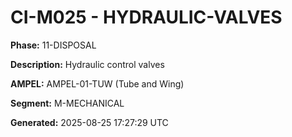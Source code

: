 # CI-M025 - HYDRAULIC-VALVES

**Phase:** 11-DISPOSAL

**Description:** Hydraulic control valves

**AMPEL:** AMPEL-01-TUW (Tube and Wing)

**Segment:** M-MECHANICAL

**Generated:** 2025-08-25 17:27:29 UTC
